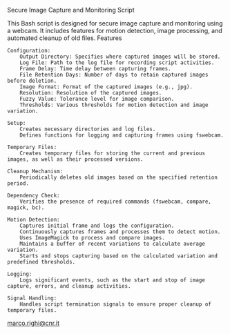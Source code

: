 Secure Image Capture and Monitoring Script

This Bash script is designed for secure image capture and monitoring using a webcam. It includes features for motion detection, image processing, and automated cleanup of old files.
Features

    Configuration:
        Output Directory: Specifies where captured images will be stored.
        Log File: Path to the log file for recording script activities.
        Frame Delay: Time delay between capturing frames.
        File Retention Days: Number of days to retain captured images before deletion.
        Image Format: Format of the captured images (e.g., jpg).
        Resolution: Resolution of the captured images.
        Fuzzy Value: Tolerance level for image comparison.
        Thresholds: Various thresholds for motion detection and image variation.

    Setup:
        Creates necessary directories and log files.
        Defines functions for logging and capturing frames using fswebcam.

    Temporary Files:
        Creates temporary files for storing the current and previous images, as well as their processed versions.

    Cleanup Mechanism:
        Periodically deletes old images based on the specified retention period.

    Dependency Check:
        Verifies the presence of required commands (fswebcam, compare, magick, bc).

    Motion Detection:
        Captures initial frame and logs the configuration.
        Continuously captures frames and processes them to detect motion.
        Uses ImageMagick to process and compare images.
        Maintains a buffer of recent variations to calculate average variation.
        Starts and stops capturing based on the calculated variation and predefined thresholds.

    Logging:
        Logs significant events, such as the start and stop of image capture, errors, and cleanup activities.

    Signal Handling:
        Handles script termination signals to ensure proper cleanup of temporary files.

marco.righi@cnr.it


